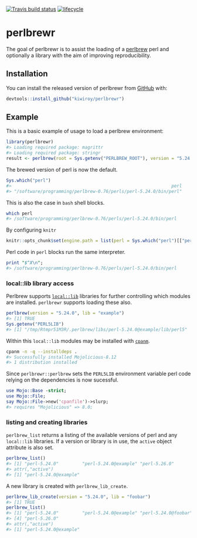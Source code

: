 
[![Travis build status](https://travis-ci.org/kiwiroy/perlbrewr.svg?branch=master)](https://travis-ci.org/kiwiroy/perlbrewr) [![lifecycle](https://img.shields.io/badge/lifecycle-experimental-orange.svg)](https://www.tidyverse.org/lifecycle/#experimental)

<!-- README.md is generated from README.Rmd. Please edit that file -->
<!--   home: !r Sys.getenv("PERLBREW_HOME") -->
perlbrewr
=========

The goal of perlbrewr is to assist the loading of a [perlbrew](https://perlbrew.pl) perl and optionally a library with the aim of improving reproducibility.

Installation
------------

You can install the released version of perlbrewr from [GitHub](https://github.com/kiwiroy/perlbrewr) with:

``` r
devtools::install_github("kiwiroy/perlbrewr")
```

Example
-------

This is a basic example of usage to load a perlbrew environment:

``` r
library(perlbrewr)
#> Loading required package: magrittr
#> Loading required package: stringr
result <- perlbrew(root = Sys.getenv("PERLBREW_ROOT"), version = "5.24.0")
```

The brewed version of perl is now the default.

``` r
Sys.which("perl")
#>                                                             perl 
#> "/software/programming/perlbrew-0.76/perls/perl-5.24.0/bin/perl"
```

This is also the case in `bash` shell blocks.

``` bash
which perl
#> /software/programming/perlbrew-0.76/perls/perl-5.24.0/bin/perl
```

By configuring `knitr`

``` r
knitr::opts_chunk$set(engine.path = list(perl = Sys.which("perl")[["perl"]]))
```

Perl code in `perl` blocks run the same interpreter.

``` perl
print "$^X\n";
#> /software/programming/perlbrew-0.76/perls/perl-5.24.0/bin/perl
```

### local::lib library access

Perlbrew supports [`local::lib`](https://metacpan.org/pod/local::lib) libraries for further controlling which modules are installed. `perlbrewr` supports loading these also.

``` r
perlbrew(version = "5.24.0", lib = "example")
#> [1] TRUE
Sys.getenv("PERL5LIB")
#> [1] "/tmp/Rtmpr51M3R/.perlbrew/libs/perl-5.24.0@example/lib/perl5"
```

Within this `local::lib` modules may be installed with [`cpanm`](https://metacpan.org/pod/App::cpanminus).

``` bash
cpanm -n -q --installdeps .
#> Successfully installed Mojolicious-8.12
#> 1 distribution installed
```

Since `perlbrewr::perlbrew` sets the `PERL5LIB` environment variable perl code relying on the dependencies is now sucessful.

``` perl
use Mojo::Base -strict;
use Mojo::File;
say Mojo::File->new('cpanfile')->slurp;
#> requires "Mojolicious" => 8.0;
```

### listing and creating libraries

`perlbrew_list` returns a listing of the available versions of perl and any `local::lib` libraries. If a version or library is in use, the `active` object attribute is also set.

``` r
perlbrew_list()
#> [1] "perl-5.24.0"         "perl-5.24.0@example" "perl-5.26.0"        
#> attr(,"active")
#> [1] "perl-5.24.0@example"
```

A new library is created with `perlbrew_lib_create`.

``` r
perlbrew_lib_create(version = "5.24.0", lib = "foobar")
#> [1] TRUE
perlbrew_list()
#> [1] "perl-5.24.0"         "perl-5.24.0@example" "perl-5.24.0@foobar" 
#> [4] "perl-5.26.0"        
#> attr(,"active")
#> [1] "perl-5.24.0@example"
```
